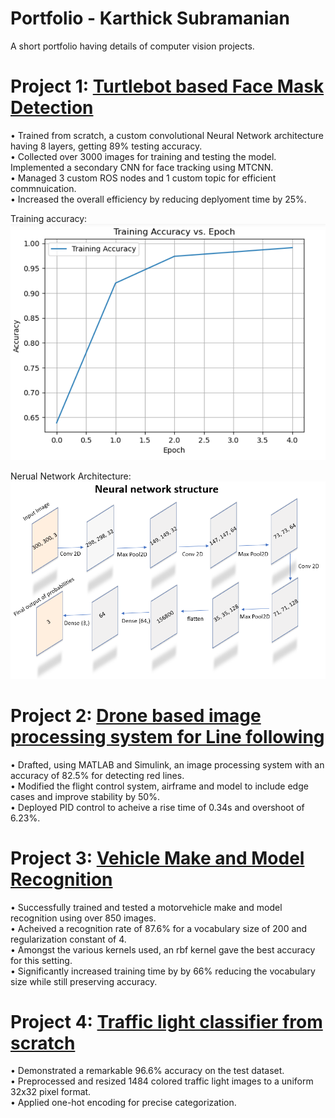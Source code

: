 # Portfolio - Karthick Subramanian
A short portfolio having details of computer vision projects.

# Project 1: [Turtlebot based Face Mask Detection](https://ksubra01.github.io/ksubra.github.io/)  
•	Trained from scratch, a custom convolutional Neural Network architecture having 8 layers, getting 89% testing accuracy.  
•	Collected over 3000 images for training and testing the model. Implemented a secondary CNN for face tracking using MTCNN.  
• Managed 3 custom ROS nodes and 1 custom topic for efficient commnuication.  
• Increased the overall efficiency by reducing deplyoment time by 25%.  

Training accuracy:  
![](https://github.com/ksubra01/ksubra.github.io/blob/main/img/Final_accuracy.png)
  
Nerual Network Architecture:  
![](https://github.com/ksubra01/ksubra.github.io/blob/main/img/NN.png)
  
# Project 2: [Drone based image processing system for Line following](https://github.com/ksubra01/Line-follower)  
• Drafted, using MATLAB and Simulink, an image processing system with an accuracy of 82.5% for detecting red lines.  
• Modified the flight control system, airframe and model to include edge cases and improve stability by 50%.  
• Deployed PID control to acheive a rise time of 0.34s and overshoot of 6.23%.  

# Project 3: [Vehicle Make and Model Recognition](https://github.com/ksubra01/Make_and_model_Recog)
• Successfully trained and tested a motorvehicle make and model recognition using over 850 images.  
• Acheived a recognition rate of 87.6% for a vocabulary size of 200 and regularization constant of 4.   
• Amongst the various kernels used, an rbf kernel gave the best accuracy for this setting.  
• Significantly increased training time by by 66% reducing the vocabulary size while still preserving accuracy.  

# Project 4: [Traffic light classifier from scratch](https://github.com/ksubra01/Traffic_light_classifier)
• Demonstrated a remarkable 96.6% accuracy on the test dataset.  
• Preprocessed and resized 1484 colored traffic light images to a uniform 32x32 pixel format.  
• Applied one-hot encoding for precise categorization.  
